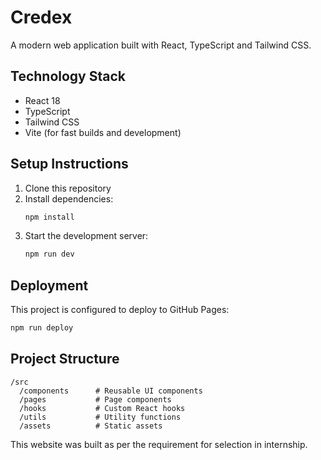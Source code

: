 # Credex

A modern web application built with React, TypeScript and Tailwind CSS.

## Technology Stack

- React 18
- TypeScript
- Tailwind CSS
- Vite (for fast builds and development)

## Setup Instructions

1. Clone this repository
2. Install dependencies:
   ```bash
   npm install
   ```
3. Start the development server:
   ```bash
   npm run dev
   ```

## Deployment

This project is configured to deploy to GitHub Pages:

```bash
npm run deploy
```

## Project Structure

```
/src
  /components      # Reusable UI components
  /pages           # Page components
  /hooks           # Custom React hooks
  /utils           # Utility functions
  /assets          # Static assets
```

This website was built as per the requirement for selection in internship.
